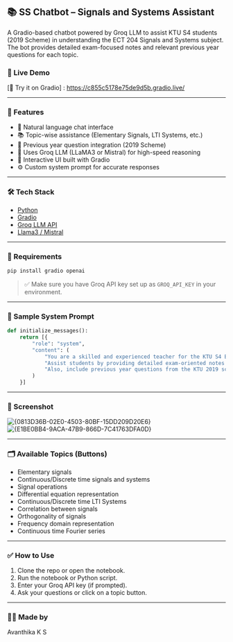 
## 📚 SS Chatbot – Signals and Systems Assistant

A Gradio-based chatbot powered by Groq LLM to assist KTU S4 students (2019 Scheme) in understanding the ECT 204 Signals and Systems subject. The bot provides detailed exam-focused notes and relevant previous year questions for each topic.

### 🔗 Live Demo

[🔵 Try it on Gradio] : https://c855c5178e75de9d5b.gradio.live/

---

### 🚀 Features

* 💬 Natural language chat interface
* 📚 Topic-wise assistance (Elementary Signals, LTI Systems, etc.)
* 📝 Previous year question integration (2019 Scheme)
* 🧠 Uses Groq LLM (LLaMA3 or Mistral) for high-speed reasoning
* 🎨 Interactive UI built with Gradio
* ⚙️ Custom system prompt for accurate responses

---

### 🛠️ Tech Stack

* [Python](https://www.python.org/)
* [Gradio](https://www.gradio.app/)
* [Groq LLM API](https://groq.com/)
* [Llama3 / Mistral](https://www.groq.com/models/)

---

### 🧾 Requirements

```bash
pip install gradio openai
```

> ✅ Make sure you have Groq API key set up as `GROQ_API_KEY` in your environment.

---



### 🧠 Sample System Prompt

```python
def initialize_messages():
    return [{
        "role": "system",
        "content": (
            "You are a skilled and experienced teacher for the KTU S4 ECT 204 Signals and Systems subject. "
            "Assist students by providing detailed exam-oriented notes when they ask. "
            "Also, include previous year questions from the KTU 2019 scheme relevant to the topics discussed."
        )
    }]
```

---

### 📸 Screenshot

![{0813D36B-02E0-4503-80BF-15DD209D20E6}](https://github.com/user-attachments/assets/943b511e-c899-4588-9d07-059f363d4710)
![{E1BE0BB4-9ACA-47B9-866D-7C41763DFA0D}](https://github.com/user-attachments/assets/4909d9ef-fd64-498a-80f3-64861cc0238a)


---

### 🗂️ Available Topics (Buttons)

* Elementary signals
* Continuous/Discrete time signals and systems
* Signal operations
* Differential equation representation
* Continuous/Discrete time LTI Systems
* Correlation between signals
* Orthogonality of signals
* Frequency domain representation
* Continuous time Fourier series

---

### ✅ How to Use

1. Clone the repo or open the notebook.
2. Run the notebook or Python script.
3. Enter your Groq API key (if prompted).
4. Ask your questions or click on a topic button.

---

### 🙋‍♀️ Made by

Avanthika K S


